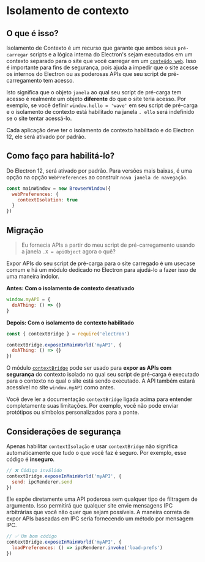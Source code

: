# Isolamento de contexto

## O que é isso?

Isolamento de Contexto é um recurso que garante que ambos seus `pré-carregar` scripts e a lógica interna do Electron's sejam executados em um contexto separado para o site que você carregar em um [`conteúdo web`](../api/web-contents.md).  Isso é importante para fins de segurança, pois ajuda a impedir que o site acesse os internos do Electron ou as poderosas APIs que seu script de pré-carregamento tem acesso.

Isto significa que o objeto `janela` ao qual seu script de pré-carga tem acesso é realmente um objeto **diferente** do que o site teria acesso.  Por exemplo, se você definir `window.hello = 'wave'` em seu script de pré-carga e o isolamento de contexto está habilitado na janela `. ello` será indefinido se o site tentar acessá-lo.

Cada aplicação deve ter o isolamento de contexto habilitado e do Electron 12, ele será ativado por padrão.

## Como faço para habilitá-lo?

Do Electron 12, será ativado por padrão. Para versões mais baixas, é uma opção na opção `WebPreferences` ao construir `nova janela de navegação`.

```javascript
const mainWindow = new BrowserWindow({
  webPreferences: {
    contextIsolation: true
  }
})
```

## Migração

> Eu fornecia APIs a partir do meu script de pré-carregamento usando a janela `.X = apiObject` agora o quê?

Expor APIs do seu script de pré-carga para o site carregado é um usecase comum e há um módulo dedicado no Electron para ajudá-lo a fazer isso de uma maneira indolor.

**Antes: Com o isolamento de contexto desativado**

```javascript
window.myAPI = {
  doAThing: () => {}
}
```

**Depois: Com o isolamento de contexto habilitado**

```javascript
const { contextBridge } = require('electron')

contextBridge.exposeInMainWorld('myAPI', {
  doAThing: () => {}
})
```

O módulo [`contextBridge`](../api/context-bridge.md) pode ser usado para **expor as APIs com segurança** do contexto isolado no qual seu script de pré-carga é executado para o contexto no qual o site está sendo executado. A API também estará acessível no site `window.myAPI` como antes.

Você deve ler a documentação `contextBridge` ligada acima para entender completamente suas limitações.  Por exemplo, você não pode enviar protótipos ou símbolos personalizados para a ponte.

## Considerações de segurança

Apenas habilitar `contextIsolação` e usar `contextBridge` não significa automaticamente que tudo o que você faz é seguro.  Por exemplo, esse código é **inseguro**.

```javascript
// ❌ Código inválido
contextBridge.exposeInMainWorld('myAPI', {
  send: ipcRenderer.send
})
```

Ele expõe diretamente uma API poderosa sem qualquer tipo de filtragem de argumento. Isso permitirá que qualquer site envie mensagens IPC arbitrárias que você não quer que sejam possíveis. A maneira correta de expor APIs baseadas em IPC seria fornecendo um método por mensagem IPC.

```javascript
// ✅ Um bom código
contextBridge.exposeInMainWorld('myAPI', {
  loadPreferences: () => ipcRenderer.invoke('load-prefs')
})
```
